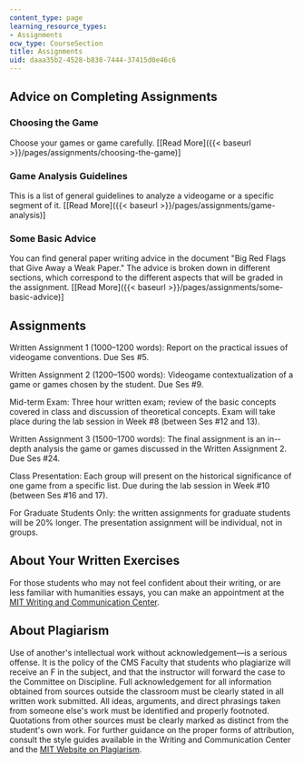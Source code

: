```yaml
---
content_type: page
learning_resource_types:
- Assignments
ocw_type: CourseSection
title: Assignments
uid: daaa35b2-4528-b838-7444-37415d0e46c6
---
```


Advice on Completing Assignments
--------------------------------

### Choosing the Game

Choose your games or game carefully. \[[Read More]({{< baseurl >}}/pages/assignments/choosing-the-game)\]

### Game Analysis Guidelines

This is a list of general guidelines to analyze a videogame or a specific segment of it. \[[Read More]({{< baseurl >}}/pages/assignments/game-analysis)\]

### Some Basic Advice

You can find general paper writing advice in the document "Big Red Flags that Give Away a Weak Paper." The advice is broken down in different sections, which correspond to the different aspects that will be graded in the assignment. \[[Read More]({{< baseurl >}}/pages/assignments/some-basic-advice)\]

Assignments
-----------

Written Assignment 1 (1000–1200 words): Report on the practical issues of videogame conventions. Due Ses #5.

Written Assignment 2 (1200–1500 words): Videogame contextualization of a game or games chosen by the student. Due Ses #9.

Mid-term Exam: Three hour written exam; review of the basic concepts covered in class and discussion of theoretical concepts. Exam will take place during the lab session in Week #8 (between Ses #12 and 13).

Written Assignment 3 (1500–1700 words): The final assignment is an in-­depth analysis the game or games discussed in the Written Assignment 2. Due Ses #24.

Class Presentation: Each group will present on the historical significance of one game from a specific list. Due during the lab session in Week #10 (between Ses #16 and 17).

For Graduate Students Only: the written assignments for graduate students will be 20% longer. The presentation assignment will be individual, not in groups.

About Your Written Exercises
----------------------------

For those students who may not feel confident about their writing, or are less familiar with humanities essays, you can make an appointment at the [MIT Writing and Communication Center](http://cmsw.mit.edu/writing-and-communication-center/).

About Plagiarism
----------------

Use of another's intellectual work without acknowledgement—is a serious offense. It is the policy of the CMS Faculty that students who plagiarize will receive an F in the subject, and that the instructor will forward the case to the Committee on Discipline. Full acknowledgement for all information obtained from sources outside the classroom must be clearly stated in all written work submitted. All ideas, arguments, and direct phrasings taken from someone else's work must be identified and properly footnoted. Quotations from other sources must be clearly marked as distinct from the student's own work. For further guidance on the proper forms of attribution, consult the style guides available in the Writing and Communication Center and the [MIT Website on Plagiarism](http://cmsw.mit.edu/writing-and-communication-center/avoiding-plagiarism/).